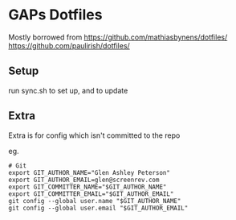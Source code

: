 # GAPs Dotfiles

Mostly borrowed from
https://github.com/mathiasbynens/dotfiles/
https://github.com/paulirish/dotfiles/


## Setup

run sync.sh to set up, and to update


## Extra

Extra is for config which isn't committed to the repo

eg.

    # Git
    export GIT_AUTHOR_NAME="Glen Ashley Peterson"
    export GIT_AUTHOR_EMAIL=glen@screenrev.com
    export GIT_COMMITTER_NAME="$GIT_AUTHOR_NAME"
    export GIT_COMMITTER_EMAIL="$GIT_AUTHOR_EMAIL"
    git config --global user.name "$GIT_AUTHOR_NAME"
    git config --global user.email "$GIT_AUTHOR_EMAIL"
